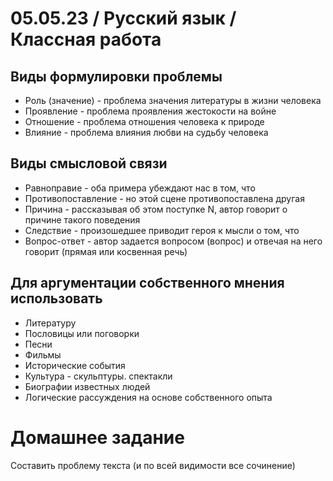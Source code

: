 # 05.05.23 / Русский язык / Классная работа
## Виды формулировки проблемы
- Роль (значение) - проблема значения литературы в жизни человека
- Проявление - проблема проявления жестокости на войне
- Отношение - проблема отношения человека к природе
- Влияние - проблема влияния любви на судьбу человека

## Виды смысловой связи
- Равноправие - оба примера убеждают нас в том, что
- Противопоставление - но этой сцене противопоставлена другая
- Причина - рассказывая об этом поступке N, автор говорит о причине такого поведения
- Следствие - произошедшее приводит героя к мысли о том, что
- Вопрос-ответ - автор задается вопросом (вопрос) и отвечая на него говорит (прямая или косвенная речь)

## Для аргументации собственного мнения использовать
- Литературу
- Пословицы или поговорки
- Песни
- Фильмы
- Исторические события
- Культура - скульптуры. спектакли
- Биографии известных людей
- Логические рассуждения на основе собственного опыта

# Домашнее задание
Составить проблему текста (и по всей видимости все сочинение)
